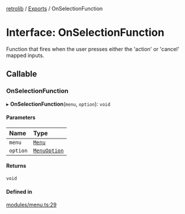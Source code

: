 [retrolib](../README.md) / [Exports](../modules.md) / OnSelectionFunction

# Interface: OnSelectionFunction

Function that fires when the user presses either the 'action' or 'cancel' mapped inputs.

## Callable

### OnSelectionFunction

▸ **OnSelectionFunction**(`menu`, `option`): `void`

#### Parameters

| Name | Type |
| :------ | :------ |
| `menu` | [`Menu`](../classes/Menu.md) |
| `option` | [`MenuOption`](../modules.md#menuoption) |

#### Returns

`void`

#### Defined in

[modules/menu.ts:29](https://github.com/philbgarner/retrolib/blob/7d31d65/src/modules/menu.ts#L29)
